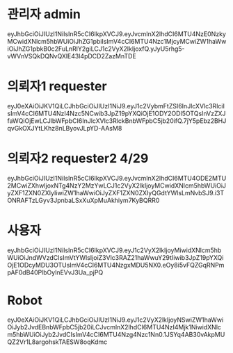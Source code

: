 
# 관리자 admin
eyJhbGciOiJIUzI1NiIsInR5cCI6IkpXVCJ9.eyJvcmlnX2lhdCI6MTU4NzE0NzkyMCwidXNlcm5hbWUiOiJhZG1pbiIsImV4cCI6MTU4Nzc1MjcyMCwiZW1haWwiOiJhZG1pbkB0c2FuLnRlY2giLCJ1c2VyX2lkIjoxfQ.yJyU5rhg5-vWVnVSQkDQNvQXlE43l4pDCD2ZazMnTDE


# 의뢰자1 requester
eyJ0eXAiOiJKV1QiLCJhbGciOiJIUzI1NiJ9.eyJ1c2VybmFtZSI6InJlcXVlc3RlciIsImV4cCI6MTU4NzI4Nzc5NCwib3JpZ19pYXQiOjE1ODY2ODI5OTQsInVzZXJfaWQiOjEwLCJlbWFpbCI6InJlcXVlc3RlckBnbWFpbC5jb20ifQ.7jY5pEbz2BHJqvGkOXJYtLKhz8nLByovJLpYD-AAsM8


# 의뢰자2 requester2 4/29
eyJhbGciOiJIUzI1NiIsInR5cCI6IkpXVCJ9.eyJvcmlnX2lhdCI6MTU4ODE2MTU2MCwiZXhwIjoxNTg4NzY2MzYwLCJ1c2VyX2lkIjoyMCwidXNlcm5hbWUiOiJyZXF1ZXN0ZXIyIiwiZW1haWwiOiJyZXF1ZXN0ZXIyQGdtYWlsLmNvbSJ9.i3TONRAFTzLGyv3JpnbaLSxXuXpMuAkhiym7KyBQRR0


# 사용자
eyJhbGciOiJIUzI1NiIsInR5cCI6IkpXVCJ9.eyJ1c2VyX2lkIjoyMiwidXNlcm5hbWUiOiJndWVzdCIsImVtYWlsIjoiZ3Vlc3RAZ21haWwuY29tIiwib3JpZ19pYXQiOjE1ODcyMDU3OTUsImV4cCI6MTU4NzgxMDU5NX0.eOy8i5vFQZGqRNPmpAF0dB40PlbOylnEVvJ3Ua_pjPQ

# Robot
eyJ0eXAiOiJKV1QiLCJhbGciOiJIUzI1NiJ9.eyJ1c2VyX2lkIjoyNSwiZW1haWwiOiJyb2JvdEBnbWFpbC5jb20iLCJvcmlnX2lhdCI6MTU4NzI4Mjk1NiwidXNlcm5hbWUiOiJyb2JvdCIsImV4cCI6MTU4Nzg4Nzc1Nn0.1JSYq4AB30vAkpMUQZ2Vr1L8argohskTAESW8oqKdmc